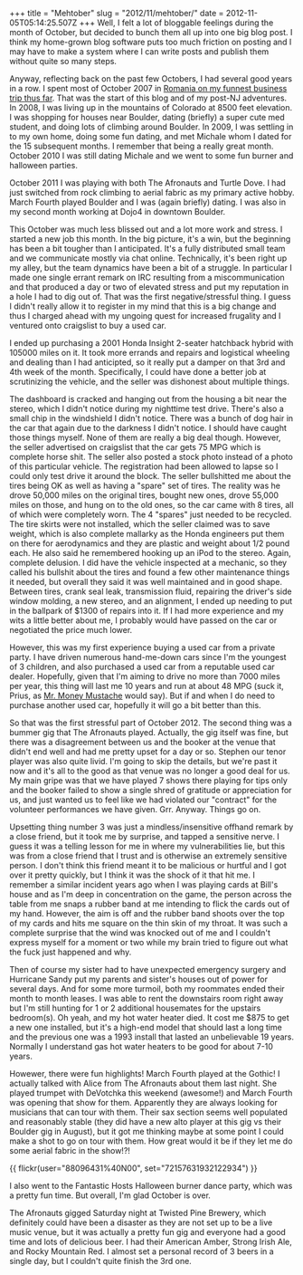 +++
title = "Mehtober"
slug = "2012/11/mehtober/"
date = 2012-11-05T05:14:25.507Z
+++
Well, I felt a lot of bloggable feelings during the month of October, but decided to bunch them all up into one big blog post. I think my home-grown blog software puts too much friction on posting and I may have to make a system where I can write posts and publish them without quite so many steps.

Anyway, reflecting back on the past few Octobers, I had several good years in a row. I spent most of October 2007 in [Romania on my funnest business trip thus far](http://peterlyons.com/persblog/2007/10/petes-travel-adventure-2007-begins-friday-october-5th). That was the start of this blog and of my post-NJ adventures. In 2008, I was living up in the mountains of Colorado at 8500 feet elevation. I was shopping for houses near Boulder, dating (briefly) a super cute med student, and doing lots of climbing around Boulder. In 2009, I was settling in to my own home, doing some fun dating, and met Michale whom I dated for the 15 subsequent months. I remember that being a really great month. October 2010 I was still dating Michale and we went to some fun burner and halloween parties.

October 2011 I was playing with both The Afronauts and Turtle Dove. I had just switched from rock climbing to aerial fabric as my primary active hobby. March Fourth played Boulder and I was (again briefly) dating. I was also in my second month working at Dojo4 in downtown Boulder.

This October was much less blissed out and a lot more work and stress. I started a new job this month. In the big picture, it's a win, but the beginning has been a bit tougher than I anticipated. It's a fully distributed small team and we communicate mostly via chat online. Technically, it's been right up my alley, but the team dynamics have been a bit of a struggle. In particular I made one single errant remark on IRC resulting from a miscommunication and that produced a day or two of elevated stress and put my reputation in a hole I had to dig out of. That was the first negative/stressful thing. I guess I didn't really allow it to register in my mind that this is a big change and thus I charged ahead with my ungoing quest for increased frugality and I ventured onto craigslist to buy a used car.

I ended up purchasing a 2001 Honda Insight 2-seater hatchback hybrid with 105000 miles on it. It took more errands and repairs and logistical wheeling and dealing than I had anticipted, so it really put a damper on that 3rd and 4th week of the month. Specifically, I could have done a better job at scrutinizing the vehicle, and the seller was dishonest about multiple things.

The dashboard is cracked and hanging out from the housing a bit near the stereo, which I didn't notice during my nighttime test drive. There's also a small chip in the windshield I didn't notice. There was a bunch of dog hair in the car that again due to the darkness I didn't notice. I should have caught those things myself. None of them are really a big deal though. However, the seller advertised on craigslist that the car gets 75 MPG which is complete horse shit. The seller also posted a stock photo instead of a photo of this particular vehicle. The registration had been allowed to lapse so I could only test drive it around the block. The seller bullshitted me about the tires being OK as well as having a "spare" set of tires. The reality was he drove 50,000 miles on the original tires, bought new ones, drove 55,000 miles on those, and hung on to the old ones, so the car came with 8 tires, all of which were completely worn. The 4 "spares" just needed to be recycled. The tire skirts were not installed, which the seller claimed was to save weight, which is also complete mallarky as the Honda engineers put them on there for aerodynamics and they are plastic and weight about 1/2 pound each. He also said he remembered hooking up an iPod to the stereo. Again, complete delusion. I did have the vehicle inspected at a mechanic, so they called his bullshit about the tires and found a few other maintenance things it needed, but overall they said it was well maintained and in good shape. Between tires, crank seal leak, transmission fluid, repairing the driver's side window molding, a new stereo, and an alignment, I ended up needing to put in the ballpark of $1300 of repairs into it. If I had more experience and my wits a little better about me, I probably would have passed on the car or negotiated the price much lower.

However, this was my first experience buying a used car from a private party. I have driven numerous hand-me-down cars since I'm the youngest of 3 children, and also purchased a used car from a reputable used car dealer. Hopefully, given that I'm aiming to drive no more than 7000 miles per year, this thing will last me 10 years and run at about 48 MPG (suck it, Prius, as [Mr. Money Mustache](http://mrmoneymustache.com) would say). But if and when I do need to purchase another used car, hopefully it will go a bit better than this.

So that was the first stressful part of October 2012. The second thing was a bummer gig that The Afronauts played. Actually, the gig itself was fine, but there was a disagreement between us and the booker at the venue that didn't end well and had me pretty upset for a day or so. Stephen our tenor player was also quite livid. I'm going to skip the details, but we're past it now and it's all to the good as that venue was no longer a good deal for us. My main gripe was that we have played 7 shows there playing for tips only and the booker failed to show a single shred of gratitude or appreciation for us, and just wanted us to feel like we had violated our "contract" for the volunteer performances we have given. Grr. Anyway. Things go on.

Upsetting thing number 3 was just a mindless/insensitive offhand remark by a close friend, but it took me by surprise, and tapped a sensitive nerve. I guess it was a telling lesson for me in where my vulnerabilities lie, but this was from a close friend that I trust and is otherwise an extremely sensitive person. I don't think this friend meant it to be malicious or hurtful and I got over it pretty quickly, but I think it was the shock of it that hit me. I remember a similar incident years ago when I was playing cards at Bill's house and as I'm deep in concentration on the game, the person across the table from me snaps a rubber band at me intending to flick the cards out of my hand. However, the aim is off and the rubber band shoots over the top of my cards and hits me square on the thin skin of my throat. It was such a complete surprise that the wind was knocked out of me and I couldn't express myself for a moment or two while my brain tried to figure out what the fuck just happened and why.

Then of course my sister had to have unexpected emergency surgery and Hurricane Sandy put my parents and sister's houses out of power for several days. And for some more turmoil, both my roommates ended their month to month leases. I was able to rent the downstairs room right away but I'm still hunting for 1 or 2 additional housemates for the upstairs bedroom(s). Oh yeah, and my hot water heater died. It cost me $875 to get a new one installed, but it's a high-end model that should last a long time and the previous one was a 1993 install that lasted an unbelievable 19 years. Normally I understand gas hot water heaters to be good for about 7-10 years.

Howewer, there were fun highlights! March Fourth played at the Gothic! I actually talked with Alice from The Afronauts about them last night. She played trumpet with DeVotchka this weekend (awesome!) and March Fourth was opening that show for them. Apparently they are always looking for musicians that can tour with them. Their sax section seems well populated and reasonably stable (they did have a new alto player at this gig vs their Boulder gig in August), but it got me thinking maybe at some point I could make a shot to go on tour with them. How great would it be if they let me do some aerial fabric in the show!?!

{{ flickr(user="88096431%40N00", set="72157631932122934") }}

I also went to the Fantastic Hosts Halloween burner dance party, which was a pretty fun time. But overall, I'm glad October is over.

The Afronauts gigged Saturday night at Twisted Pine Brewery, which definitely could have been a disaster as they are not set up to be a live music venue, but it was actually a pretty fun gig and everyone had a good time and lots of delicious beer. I had their American Amber, Strong Irish Ale, and Rocky Mountain Red. I almost set a personal record of 3 beers in a single day, but I couldn't quite finish the 3rd one.
